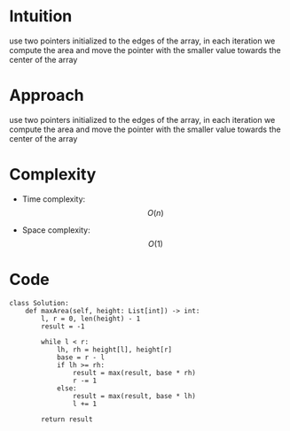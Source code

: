 # Intuition
<!-- Describe your first thoughts on how to solve this problem. -->
use two pointers initialized to the edges of the array, in each iteration we compute the area and move the pointer with the smaller value towards the center of the array

# Approach
<!-- Describe your approach to solving the problem. -->
use two pointers initialized to the edges of the array, in each iteration we compute the area and move the pointer with the smaller value towards the center of the array

# Complexity
- Time complexity: $$O(n)$$
<!-- Add your time complexity here, e.g. $$O(n)$$ -->

- Space complexity: $$O(1)$$
<!-- Add your space complexity here, e.g. $$O(n)$$ -->

# Code
```
class Solution:
    def maxArea(self, height: List[int]) -> int:
        l, r = 0, len(height) - 1
        result = -1

        while l < r:
            lh, rh = height[l], height[r]
            base = r - l
            if lh >= rh:
                result = max(result, base * rh)
                r -= 1
            else:
                result = max(result, base * lh)
                l += 1

        return result
                
```